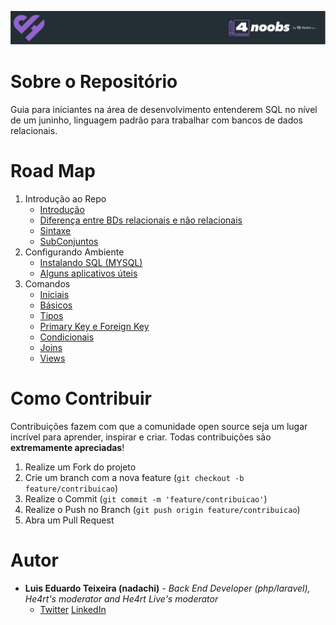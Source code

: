 <p align="center">
  <a href="https://github.com/he4rt/4noobs" target="_blank">
    <img src="assets/header_4noobs.svg">
  </a>
</p>

# Sobre o Repositório

Guia para iniciantes na área de desenvolvimento entenderem SQL no nível de um juninho, linguagem padrão para trabalhar com bancos de dados relacionais.

# Road Map

1. Introdução ao Repo 
    * [Introdução](contents/Introducao/Introducao.md)
    * [Diferença entre BDs relacionais e não relacionais]()
    * [Sintaxe]()
    * [SubConjuntos]()
2. Configurando Ambiente
   * [Instalando SQL (MYSQL)]()
   * [Alguns aplicativos úteis]()
3. Comandos
   * [Iniciais]()
   * [Básicos]()
   * [Tipos]()
   * [Primary Key e Foreign Key]()
   * [Condicionais]()  
   * [Joins]()
   * [Views]()


# Como Contribuir

Contribuições fazem com que a comunidade open source seja um lugar incrível para aprender, inspirar e criar. Todas
contribuições são **extremamente apreciadas**!

1. Realize um Fork do projeto
2. Crie um branch com a nova feature (`git checkout -b feature/contribuicao`)
3. Realize o Commit (`git commit -m 'feature/contribuicao'`)
4. Realize o Push no Branch (`git push origin feature/contribuicao`)
5. Abra um Pull Request

# Autor

- **Luis Eduardo Teixeira (nadachi)** - _Back End Developer (php/laravel), He4rt's moderator and He4rt Live's moderator_
  - [Twitter](https://twitter.com/Luis_Nadachi) [LinkedIn](https://www.linkedin.com/in/luis-eduardo-ribeiro-teixeira-384b9819a/)

